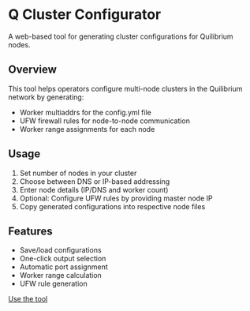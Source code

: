# Q Cluster Configurator

A web-based tool for generating cluster configurations for Quilibrium nodes.

## Overview

This tool helps operators configure multi-node clusters in the Quilibrium network by generating:
- Worker multiaddrs for the config.yml file
- UFW firewall rules for node-to-node communication
- Worker range assignments for each node

## Usage

1. Set number of nodes in your cluster
2. Choose between DNS or IP-based addressing
3. Enter node details (IP/DNS and worker count)
4. Optional: Configure UFW rules by providing master node IP
5. Copy generated configurations into respective node files

## Features

- Save/load configurations
- One-click output selection
- Automatic port assignment
- Worker range calculation
- UFW rule generation

[Use the tool](https://github.com/lamat1111/Q-Cluster-Configurator/)
